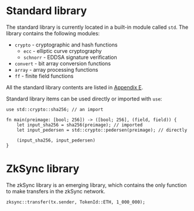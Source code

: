 # Standard library

The standard library is currently located in a built-in module called `std`.
The library contains the following modules:
- `crypto` - cryptographic and hash functions
    - `ecc` - elliptic curve cryptography
    - `schnorr` - EDDSA signature verification
- `convert` - bit array conversion functions
- `array` - array processing functions
- `ff` - finite field functions

All the standard library contents are listed in [Appendix E](../appendix/E-standard-library.md).

Standard library items can be used directly or imported with `use`:

```rust,no_run,noplaypen
use std::crypto::sha256; // an import

fn main(preimage: [bool; 256]) -> ([bool; 256], (field, field)) {
    let input_sha256 = sha256(preimage); // imported
    let input_pedersen = std::crypto::pedersen(preimage); // directly

    (input_sha256, input_pedersen)
}
```

# ZkSync library

The zkSync library is an emerging library, which contains the only function to
make transfers in the zkSync network.

```rust,no_run,noplaypen
zksync::transfer(tx.sender, TokenId::ETH, 1_000_000);
```
